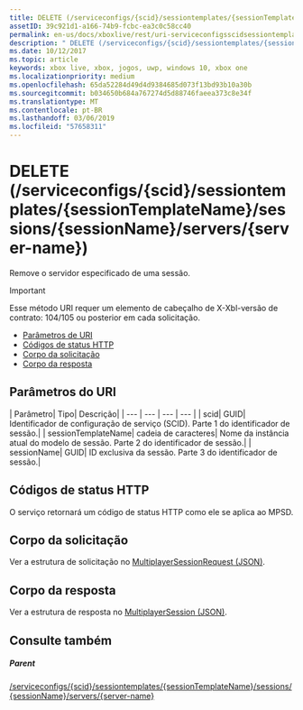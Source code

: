 ```yaml
---
title: DELETE (/serviceconfigs/{scid}/sessiontemplates/{sessionTemplateName}/sessions/{sessionName}/servers/{server-name})
assetID: 39c921d1-a166-74b9-fcbc-ea3c0c58cc40
permalink: en-us/docs/xboxlive/rest/uri-serviceconfigsscidsessiontemplatessessiontemplatenamesessionnamemembersservernamedelete.html
description: " DELETE (/serviceconfigs/{scid}/sessiontemplates/{sessionTemplateName}/sessions/{sessionName}/servers/{server-name})"
ms.date: 10/12/2017
ms.topic: article
keywords: xbox live, xbox, jogos, uwp, windows 10, xbox one
ms.localizationpriority: medium
ms.openlocfilehash: 65da52284d49d4d9384685d073f13bd93b10a30b
ms.sourcegitcommit: b034650b684a767274d5d88746faeea373c8e34f
ms.translationtype: MT
ms.contentlocale: pt-BR
ms.lasthandoff: 03/06/2019
ms.locfileid: "57658311"
---
```

# <a name="delete-serviceconfigsscidsessiontemplatessessiontemplatenamesessionssessionnameserversserver-name"></a>DELETE (/serviceconfigs/{scid}/sessiontemplates/{sessionTemplateName}/sessions/{sessionName}/servers/{server-name})
Remove o servidor especificado de uma sessão.

> [!IMPORTANT]
> Esse método URI requer um elemento de cabeçalho de X-Xbl-versão de contrato: 104/105 ou posterior em cada solicitação.

  * [Parâmetros de URI](#ID4ET)
  * [Códigos de status HTTP](#ID4E5)
  * [Corpo da solicitação](#ID4EFB)
  * [Corpo da resposta](#ID4EOB)

<a id="ID4ET"></a>


## <a name="uri-parameters"></a>Parâmetros do URI

| Parâmetro| Tipo| Descrição|
| --- | --- | --- | --- |
| scid| GUID| Identificador de configuração de serviço (SCID). Parte 1 do identificador de sessão.|
| sessionTemplateName| cadeia de caracteres| Nome da instância atual do modelo de sessão. Parte 2 do identificador de sessão.|
| sessionName| GUID| ID exclusiva da sessão. Parte 3 do identificador de sessão.|

<a id="ID4E5"></a>


## <a name="http-status-codes"></a>Códigos de status HTTP
O serviço retornará um código de status HTTP como ele se aplica ao MPSD.  
<a id="ID4EFB"></a>


## <a name="request-body"></a>Corpo da solicitação
Ver a estrutura de solicitação no [MultiplayerSessionRequest (JSON)](../../json/json-multiplayersessionrequest.md).  
<a id="ID4EOB"></a>


## <a name="response-body"></a>Corpo da resposta
Ver a estrutura de resposta no [MultiplayerSession (JSON)](../../json/json-multiplayersession.md).  
<a id="ID4E1B"></a>


## <a name="see-also"></a>Consulte também

<a id="ID4E3B"></a>


##### <a name="parent"></a>Parent

[/serviceconfigs/{scid}/sessiontemplates/{sessionTemplateName}/sessions/{sessionName}/servers/{server-name}](uri-serviceconfigsscidsessiontemplatessessiontemplatenamesessionnamemembersservername.md)
